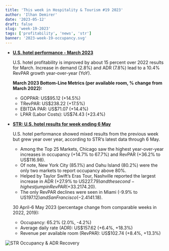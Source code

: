```yaml
---
title: 'This week in Hospitality & Tourism #19 2023'
author: 'Ilhan Demirer'
date: '2023-05-12'
draft: false
slug: 'week-19-2023'
tags: ['profitability', 'news', 'str']
banner: '2023-week-19-occupancy.svg'
---
```


- **[U.S. hotel performance - March 2023](https://www.hospitalitynet.org/news/4116303.html)**

  U.S. hotel profitability is improved by about 15 percent over 2022 results for March. Increase in demand (2.8%) and ADR (7.8%) lead to a 10.4% RevPAR growth year-over-year (YoY).

  **March 2023 Bottom-Line Metrics (per available room, % change from March 2022):**

  - GOPPAR: US$95.12 (+14.5%)
  - TRevPAR: US$238.22 (+17.5%)
  - EBITDA PAR: US$71.07 (+14.4%)
  - LPAR (Labor Costs): US$74.43 (+23.4%)

- **[STR: U.S. hotel results for week ending 6 May](https://str.com/press-release/str-us-hotel-results-week-ending-6-may)**

  U.S. hotel performance showed mixed results from the previous week but grew year over year, according to STR‘s latest data through 6 May.

  - Among the Top 25 Markets, Chicago saw the highest year-over-year increases in occupancy (+14.7% to 67.7%) and RevPAR (+36.2% to US$116.98).
  - Of note, New York City (85.1%) and Oahu Island (80.2%) were the only two markets to report occupancy above 80%.
  - Helped by Taylor Swift’s Eras Tour, Nashville reported the largest increase in ADR (+27.9% to US$227.79) and the second-highest jump in RevPAR (+33.2% to US$174.20).
  - The only RevPAR declines were seen in Miami (-9.9% to US$197.12) and San Francisco (-2.4% to US$141.18).

  30 April-6 May 2023 (percentage change from comparable weeks in 2022, 2019):

  - Occupancy: 65.2% (2.0%, -4.2%)
  - Average daily rate (ADR): US$157.62 (+6.4%, +18.3%)
  - Revenue per available room (RevPAR): US$102.74 (+8.4%, +13.3%)

![STR Occupancy & ADR Recovery](/images/blogimages/2023-week-19-occupancy.svg)
